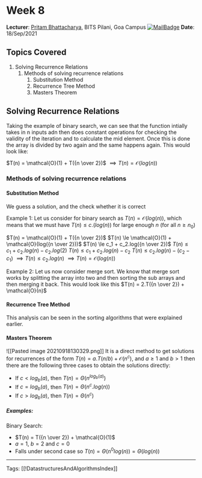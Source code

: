 # Week 8
**Lecturer**: [Pritam Bhattacharya](http://a.impartus.com/#/profile/3467741), BITS Pilani, Goa Campus
[![MailBadge](https://img.shields.io/badge/-pritamb@goa.bits--pilani.ac.in-EA4335?style=for-the-badge&logo=gmail&logoColor=white)](mailto:pritamb@goa.bits-pilani.ac.in)
**Date**: 18/Sep/2021

## Topics Covered
1. Solving Recurrence Relations
	1. Methods of solving recurrence relations
		1. Substitution Method
		2. Recurrence Tree Method
		3. Masters Theorem

## Solving Recurrence Relations
Taking the example of binary search, we can see that the function intially takes in n inputs adn then does constant operations for checking the validity of the iteration and to calculate the mid element. Once this is done the array is divided by two again and the same happens again. This would look like:

$T(n) = \mathcal{O}(1) + T({n \over 2})$
$\implies T(n) = \mathcal{O}(log(n))$

### Methods of solving recurrence relations
#### Substitution Method
We guess a solution, and the check whether it is correct

Example 1: Let us consider for binary search as $T(n) = \mathcal{O}(log(n))$, which means that we must have $T(n) \le c.(log(n))$ for large enough $n$ (for all $n \ge n_0$)
 
 $T(n) =  \mathcal{O}(1) + T({n \over 2})$
 $T(n) \le  \mathcal{O}(1) + \mathcal{O}(log({n \over 2}))$
 $T(n) \le  c_1 + c_2.log({n \over 2})$
 $T(n) \le  c_1 + c_2.log(n) - c_2.log(2)$
 $T(n) \le  c_1 + c_2.log(n) - c_2$
 $T(n) \le  c_2.log(n) - (c_2 - c_1)$
 $\implies T(n) \le  c_2.log(n)$
 $\implies T(n) = \mathcal{O}(log(n))$
 
 Example 2: Let us now consider merge sort. We know that merge sort works by splitting the array into two and then sorting the sub arrays and then merging it back. This would look like this $T(n) = 2.T({n \over 2}) + \mathcal{O}(n)$
 
 #### Recurrence Tree Method
 This analysis can be seen in the sorting algorithms that were explained earlier.
 
 #### Masters Theorem
 ![[Pasted image 20210918130329.png]]
 It is a direct method to get solutions for recurrences of the form $T(n) = a.T(n/b) + \mathcal{O}(n^c)$, and $a \ge 1$ and $b \gt 1$ then there are the following three cases to obtain the solutions directly:
 - If $c \lt log_b(a)$, then $T(n) = \Theta(n^{log_b(a)})$
 - If $c = log_b(a)$, then $T(n) = \Theta(n^c.log(n))$
 - If $c \gt log_b(a)$, then $T(n) = \Theta(n^c)$
 
 ##### Examples:
 Binary Search:
- $T(n) = T({n \over 2}) + \mathcal{O}(1)$
- $a = 1$, $b = 2$ and $c = 0$
- Falls under second case so $T(n) = \Theta(n^0 log(n)) = \Theta(log(n))$
 
---
Tags: [[!DatastructuresAndAlgorithmsIndex]]